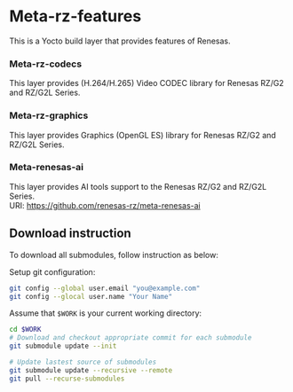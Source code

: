 # Meta-rz-features
This is a Yocto build layer that provides features of Renesas.

### Meta-rz-codecs
This layer provides (H.264/H.265) Video CODEC library for Renesas RZ/G2 and RZ/G2L Series.

### Meta-rz-graphics
This layer provides Graphics (OpenGL ES) library for Renesas RZ/G2 and RZ/G2L Series.

### Meta-renesas-ai
This layer provides AI tools support to the Renesas RZ/G2 and RZ/G2L Series.\
URI: https://github.com/renesas-rz/meta-renesas-ai

## Download instruction
To download all submodules, follow instruction as below:

Setup git configuration:
``` bash
git config --global user.email "you@example.com"
git config --glocal user.name "Your Name"
```

Assume that `$WORK` is your current working directory:
``` bash
cd $WORK
# Download and checkout appropriate commit for each submodule
git submodule update --init

# Update lastest source of submodules
git submodule update --recursive --remote
git pull --recurse-submodules
```
